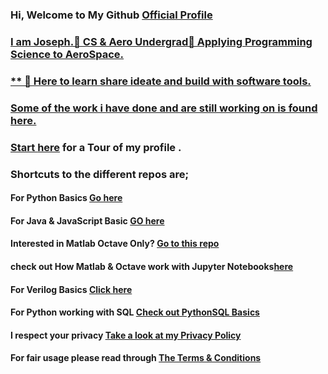 ###   Hi, Welcome to  My Github <a href="https://josephkb87.github.io"> Official Profile </p>


 ### **I am Joseph**.👀 CS & Aero Undergrad👋 Applying Programming Science to AeroSpace.

  ### ** 🌱   Here to learn share ideate and build with software tools.
 
 ### Some of the work i have done and are still working on is found here.

  ### Start  <a href="https://github.com/josephkb87?tab=repositories">here</a> for a Tour of my profile . </a >

 ### <p>  Shortcuts to the different repos are; </p>

 ####  <p> For Python Basics  <a href="https://github.com/josephkb87/PythonBasics"> Go here</a> </p>

 ####  <p> For Java & JavaScript Basic <a href="https://github.com/josephkb87/Java_JS_Basics_n_Projects">GO here</a> </p>

  #### <p> Interested in Matlab Octave Only? <a href="https://github.com/josephkb87/Matlab_Octave">Go to this repo</a> </p>

  #### <p> check out How Matlab & Octave work with Jupyter Notebooks<a href="https://github.com/josephkb87/JuMatOct">here</a> </p>

  #### <p>For Verilog Basics <a href="https://github.com/josephkb87/VerilogBasics">Click here </a> </p>

####   <p>For Python working with SQL <a href="https://github.com/josephkb87/PySQLDB">Check out PythonSQL Basics</a> </p>
 

####  <p>I respect your privacy <a href="https://www.privacypolicygenerator.info/">Take a look at my Privacy Policy</a> </p>
  
  #### <p>For fair usage please read through <a href="https://www.termsandconditionsgenerator.com/live.php?token=KlLRN36WWN5xtwgjex6GHzRi595mJs7U">The Terms & Conditions</a> </p>

  <!---
  josephkb87/josephkb87 is a ✨ special ✨ repository because its `README.md` (this file) appears on your GitHub profile.
  You can click the Preview link to take a look at your changes.
  --->




